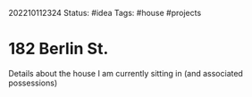 202210112324
Status: #idea
Tags: #house #projects 

# 182 Berlin St.
Details about the house I am currently sitting in (and associated possessions)


